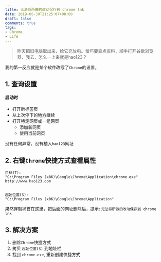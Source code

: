 ```yaml
---
title: 无法将所做的改动保存到 chrome lnk
date: 2019-06-30T21:25:07+08:00
draft: false
comments: true
tags: 
- Chrome
- Life
---
```


> 昨天把旧电脑取出来，给它充放电。恰巧要查点资料，顺手打开谷歌浏览器，我去，怎么一上来就是hao123？

我的第一反应就是某个软件改写了`Chrome`的设置。

## 1. 查询设置

#### 启动时

- 打开新标签页
- 从上次停下的地方继续
- 打开特定网页或一组网页
    - 添加新网页
    - 使用当前网页

没有任何异常，没有植入`hao123`网址

## 2. 右键`Chrome`快捷方式查看属性
```
目标(T): 
"C:\Program Files (x86)\Google\Chrome\Application\chrome.exe" http://www.hao123.com


起始位置(S): 
"C:\Program Files (x86)\Google\Chrome\Application"
```
果然罪魁祸首在这里，把后面的网址删除后，提示: `无法将所做的改动保存到 chrome lnk`

## 3. 解决方案
1. 删除`Chrome`快捷方式
2. 拷贝 `起始位置(S)` 到地址栏
3. 找到 `chrome.exe`, 重新创建快捷方式
